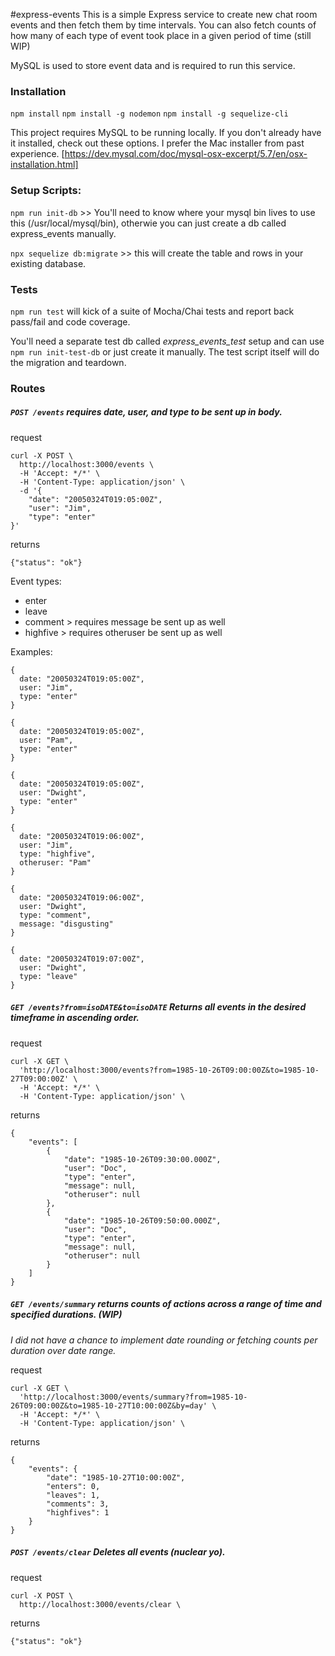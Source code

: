 #express-events
This is a simple Express service to create new chat room events and then fetch them by time intervals. You can also fetch counts of how many of each type of event took place in a given period of time (still WIP)

MySQL is used to store event data and is required to run this service.

### Installation

`npm install`
`npm install -g nodemon`
`npm install -g sequelize-cli`

This project requires MySQL to be running locally. If you don't already have it installed, check out these options. I prefer the Mac installer from past experience. [https://dev.mysql.com/doc/mysql-osx-excerpt/5.7/en/osx-installation.html]

### Setup Scripts:

`npm run init-db` >> You'll need to know where your mysql bin lives to use this (/usr/local/mysql/bin), otherwie you can just create a db called express_events manually.

`npx sequelize db:migrate` >> this will create the table and rows in your existing database.

### Tests
`npm run test` will kick of a suite of Mocha/Chai tests and report back pass/fail and code coverage.

You'll need a separate test db called _express_events_test_ setup and can use `npm run init-test-db` or just create it manually. The test script itself will do the migration and teardown.

### Routes
##### `POST /events` requires date, user, and type to be sent up in body.

request
```
curl -X POST \
  http://localhost:3000/events \
  -H 'Accept: */*' \
  -H 'Content-Type: application/json' \
  -d '{
    "date": "20050324T019:05:00Z",
    "user": "Jim",
    "type": "enter"
}'
```
returns
```
{"status": "ok"}
```

Event types:
- enter
- leave
- comment > requires message be sent up as well
- highfive > requires otheruser be sent up as well

Examples:
```
{
  date: "20050324T019:05:00Z",
  user: "Jim",
  type: "enter"
}

{
  date: "20050324T019:05:00Z",
  user: "Pam",
  type: "enter"
}

{
  date: "20050324T019:05:00Z",
  user: "Dwight",
  type: "enter"
}

{
  date: "20050324T019:06:00Z",
  user: "Jim",
  type: "highfive",
  otheruser: "Pam"
}

{
  date: "20050324T019:06:00Z",
  user: "Dwight",
  type: "comment",
  message: "disgusting"
}

{
  date: "20050324T019:07:00Z",
  user: "Dwight",
  type: "leave"
}
```

##### `GET /events?from=isoDATE&to=isoDATE` Returns all events in the desired timeframe in ascending order.
request
```
curl -X GET \
  'http://localhost:3000/events?from=1985-10-26T09:00:00Z&to=1985-10-27T09:00:00Z' \
  -H 'Accept: */*' \
  -H 'Content-Type: application/json' \
```

returns
```
{
    "events": [
        {
            "date": "1985-10-26T09:30:00.000Z",
            "user": "Doc",
            "type": "enter",
            "message": null,
            "otheruser": null
        },
        {
            "date": "1985-10-26T09:50:00.000Z",
            "user": "Doc",
            "type": "enter",
            "message": null,
            "otheruser": null
        }
    ]
}
```

##### `GET /events/summary` returns counts of actions across a range of time and specified durations. (WIP)
_I did not have a chance to implement date rounding or fetching counts per duration over date range._

request
```
curl -X GET \
  'http://localhost:3000/events/summary?from=1985-10-26T09:00:00Z&to=1985-10-27T10:00:00Z&by=day' \
  -H 'Accept: */*' \
  -H 'Content-Type: application/json' \
```

returns
```
{
    "events": {
        "date": "1985-10-27T10:00:00Z",
        "enters": 0,
        "leaves": 1,
        "comments": 3,
        "highfives": 1
    }
}
```

##### `POST /events/clear` Deletes all events (nuclear yo).
request
```
curl -X POST \
  http://localhost:3000/events/clear \
```

returns
```
{"status": "ok"}
```
